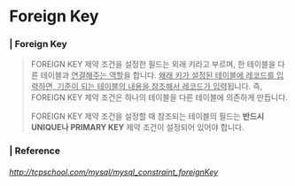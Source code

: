 # Foreign Key

### 

### | Foreign Key

> FOREIGN KEY 제약 조건을 설정한 필드는 외래 키라고 부르며, 한 테이블을 다른 테이블과 <u>연결해주는 역할</u>을 합니다. <u>왜래 키가 설정된 테이블에 레코드를 입력하면, 기준이 되는 테이블의 내용을 참조해서 레코드가 입력</u>됩니다. 즉, FOREIGN KEY 제약 조건은 하나의 테이블을 다른 테이블에 의존하게 만듭니다. 
>
> FOREIGN KEY 제약 조건을 설정할 때 참조되는 테이블의 필드는 **반드시 UNIQUE나 PRIMARY KEY** 제약 조건이 설정되어 있어야 합니다. 



### | Reference

###### http://tcpschool.com/mysql/mysql_constraint_foreignKey